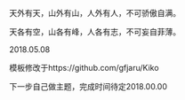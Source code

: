 天外有天，山外有山，人外有人，不可骄傲自满。

天各有空，山各有峰，人各有志，不可妄自菲薄。

2018.05.08

模板修改于https://github.com/gfjaru/Kiko

下一步自己做主题，完成时间待定2018.00.00

